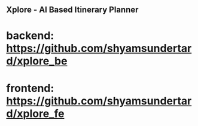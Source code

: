 ## Xplore - AI Based Itinerary Planner
# backend: https://github.com/shyamsundertard/xplore_be
# frontend: https://github.com/shyamsundertard/xplore_fe
